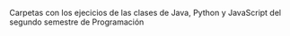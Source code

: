 Carpetas con los ejecicios de las clases de Java, Python y JavaScript del segundo semestre de Programación
